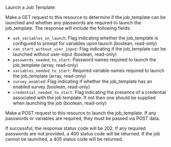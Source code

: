 Launch a Job Template:

Make a GET request to this resource to determine if the job_template can be
launched and whether any passwords are required to launch the job_template.
The response will include the following fields:

* `ask_variables_on_launch`: Flag indicating whether the job_template is
  configured to prompt for variables upon launch (boolean, read-only)
* `can_start_without_user_input`: Flag indicating if the job_template can be
  launched without user-input (boolean, read-only)
* `passwords_needed_to_start`: Password names required to launch the
  job_template (array, read-only)
* `variables_needed_to_start`: Required variable names required to launch the
  job_template (array, read-only)
* `survey_enabled`: Flag indicating if whether the job_template has an enabled
  survey (boolean, read-only)
* `credential_needed_to_start`: Flag indicating the presence of a credential
  associated with the job template.  If not then one should be supplied when
  launching the job (boolean, read-only)

Make a POST request to this resource to launch the job_template.  If any
passwords or variables are required, they must be passed via POST data.

If successful, the response status code will be 202.  If any required passwords
are not provided, a 400 status code will be returned.  If the job cannot be
launched, a 405 status code will be returned.
